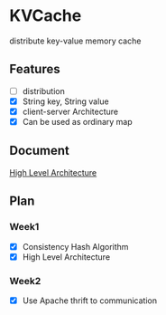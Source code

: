 # KVCache
distribute key-value memory cache

## Features
- [ ] distribution
- [x] String key, String value
- [x] client-server Architecture
- [x] Can be used as ordinary map 

## Document
[High Level Architecture](doc/high_level_architecture.md)

## Plan
### Week1
- [x] Consistency Hash Algorithm
- [x] High Level Architecture

### Week2
- [x] Use Apache thrift to communication
